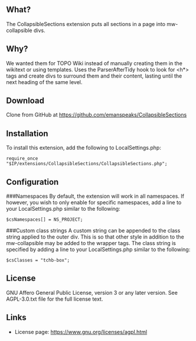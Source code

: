## What?

The CollapsibleSections extension puts all sections in a page into mw-collapsible divs.

## Why?

We wanted them for TOPO Wiki instead of manually creating them in the wikitext or using templates.  Uses the ParserAfterTidy hook to look for <h*> tags and create divs to surround them and their content, lasting until the next heading of the same level.

## Download

Clone from GitHub at https://github.com/emanspeaks/CollapsibleSections

## Installation

To install this extension, add the following to LocalSettings.php:

```
require_once "$IP/extensions/CollapsibleSections/CollapsibleSections.php";
```
 
## Configuration

###Namespaces
By default, the extension will work in all namespaces.  If however, you wish to only enable for specific namespaces, add a line to your LocalSettings.php similar to the following:

```
$csNamespaces[] = NS_PROJECT;
```
###Custom class strings
A custom string can be appended to the class string applied to the outer div.  This is so that other style in addition to the mw-collapsible may be added to the wrapper tags.  The class string is specified by adding a line to your LocalSettings.php similar to the following:

```
$csClasses = "tchb-box";
```

## License

GNU Affero General Public License, version 3 or any later version. See AGPL-3.0.txt file for the
full license text.

## Links

* License page:   https://www.gnu.org/licenses/agpl.html
